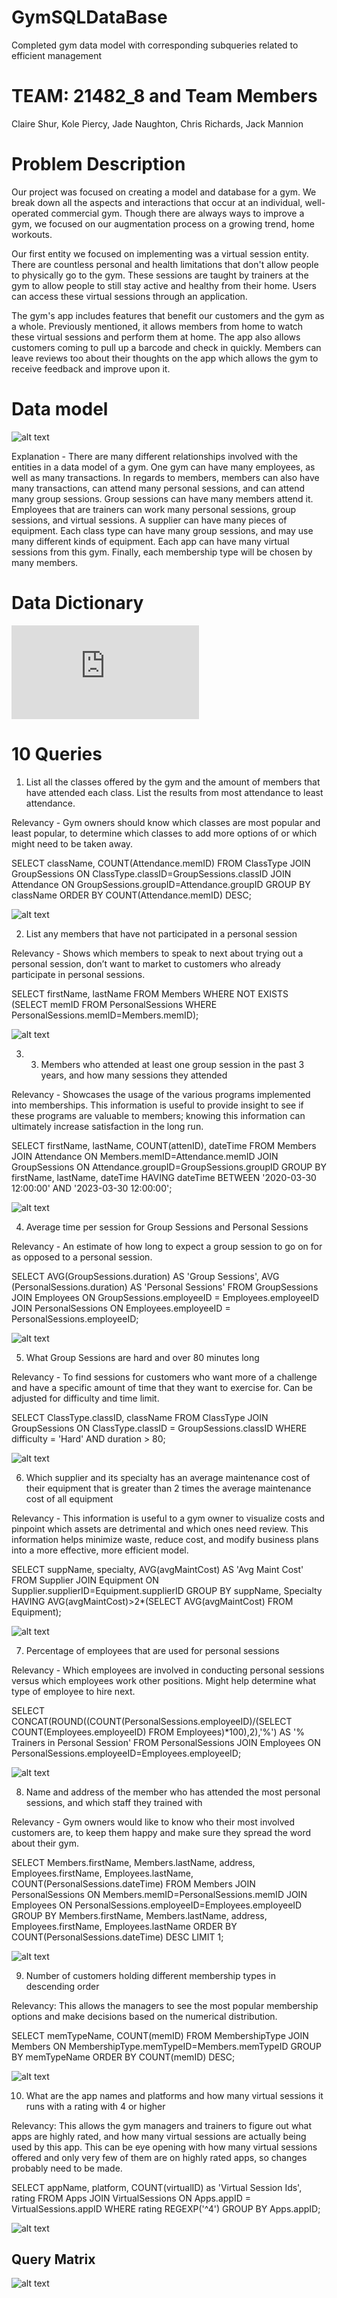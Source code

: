 # GymSQLDataBase
Completed gym data model with corresponding subqueries related to efficient management


# TEAM: 21482_8 and Team Members

Claire Shur, Kole Piercy, Jade Naughton, Chris Richards, Jack Mannion

# Problem Description

Our project was focused on creating a model and database for a gym. We break down all the aspects and interactions that occur at an individual, well-operated commercial gym. Though there are always ways to improve a gym, we focused on our augmentation process on a growing trend, home workouts.

Our first entity we focused on implementing was a virtual session entity. There are countless personal and health limitations that don't allow people to physically go to the gym. These sessions are taught by trainers at the gym to allow people to still stay active and healthy from their home. Users can access these virtual sessions through an application. 

The gym's app includes features that benefit our customers and the gym as a whole. Previously mentioned, it allows members from home to watch these virtual sessions and perform them at home. The app also allows customers coming to pull up a barcode and check in quickly. Members can leave reviews too about their thoughts on the app which allows the gym to receive feedback and improve upon it.


# Data model

![alt text](https://github.com/JackMannion01/GymSQLDataBase/blob/main/Gym%20Data%20Model.png)

Explanation - There are many different relationships involved with the entities in a data model of a gym. One gym can have many employees, as well as many transactions. In regards to members, members can also have many transactions, can attend many personal sessions, and can attend many group sessions. Group sessions can have many members attend it. Employees that are trainers can work many personal sessions, group sessions, and virtual sessions. A supplier can have many pieces of equipment. Each class type can have many group sessions, and may use many different kinds of equipment. Each app can have many virtual sessions from this gym. Finally, each membership type will be chosen by many members. 

# Data Dictionary 

![alt text](https://github.com/JackMannion01/GymSQLDataBase/blob/main/data%20dictionary.pdf)

# 10 Queries

1. List all the classes offered by the gym and the amount of members that have attended each class. List the results from most attendance to least attendance. 

Relevancy - Gym owners should know which classes are most popular and least popular, to determine which classes to add more options of or which might need to be taken away.

SELECT className, COUNT(Attendance.memID)
FROM ClassType
JOIN GroupSessions ON ClassType.classID=GroupSessions.classID
JOIN Attendance ON GroupSessions.groupID=Attendance.groupID
GROUP BY className
ORDER BY COUNT(Attendance.memID) DESC;

![alt text](https://github.com/JackMannion01/GymSQLDataBase/blob/main/Query%20Response/1.png)

2. List any members that have not participated in a personal session 

Relevancy - Shows which members to speak to next about trying out a personal session, don’t want to market to customers who already participate in personal sessions.

SELECT firstName, lastName
FROM Members
WHERE NOT EXISTS (SELECT memID FROM PersonalSessions WHERE PersonalSessions.memID=Members.memID);

![alt text](https://github.com/JackMannion01/GymSQLDataBase/blob/main/Query%20Response/2.png)

3. 3. Members who attended at least one group session in the past 3 years, and how many sessions they attended

Relevancy -  Showcases the usage of the various programs implemented into memberships. This information is useful to provide insight to see if these programs are valuable to members; knowing this information can ultimately increase satisfaction in the long run.

SELECT firstName, lastName, COUNT(attenID), dateTime
FROM Members
JOIN Attendance ON Members.memID=Attendance.memID
JOIN GroupSessions ON Attendance.groupID=GroupSessions.groupID
GROUP BY firstName, lastName, dateTime
HAVING dateTime BETWEEN '2020-03-30 12:00:00' AND '2023-03-30 12:00:00';

![alt text](https://github.com/JackMannion01/GymSQLDataBase/blob/main/Query%20Response/3.png)

4. Average time per session for Group Sessions and Personal Sessions

Relevancy - An estimate of how long to expect a group session to go on for as opposed to a personal session.

SELECT AVG(GroupSessions.duration) AS 'Group Sessions', AVG (PersonalSessions.duration) AS 'Personal Sessions'
FROM GroupSessions
JOIN Employees ON GroupSessions.employeeID = Employees.employeeID
JOIN PersonalSessions ON Employees.employeeID = PersonalSessions.employeeID;

![alt text](https://github.com/JackMannion01/GymSQLDataBase/blob/main/Query%20Response/4.png)

5. What Group Sessions are hard and over 80 minutes long

Relevancy - To find sessions for customers who want more of a challenge and have a specific amount of time that they want to exercise for. Can be adjusted for difficulty and time limit.

SELECT ClassType.classID, className
FROM ClassType
JOIN GroupSessions ON ClassType.classID = GroupSessions.classID
WHERE difficulty = 'Hard' AND duration > 80;

![alt text](https://github.com/JackMannion01/GymSQLDataBase/blob/main/Query%20Response/5.png)

6. Which supplier and its specialty has an average maintenance cost of their equipment that is greater than 2 times the average maintenance cost of all equipment

Relevancy - This information is useful to a gym owner to visualize costs and pinpoint which assets are detrimental and which ones need review. This information helps minimize waste, reduce cost, and modify business plans into a more effective, more efficient model. 

SELECT suppName, specialty, AVG(avgMaintCost) AS 'Avg Maint Cost'
FROM Supplier
JOIN Equipment ON Supplier.supplierID=Equipment.supplierID
GROUP BY suppName, Specialty
HAVING AVG(avgMaintCost)>2*(SELECT AVG(avgMaintCost) FROM Equipment);

![alt text](https://github.com/JackMannion01/GymSQLDataBase/blob/main/Query%20Response/6.png)

7. Percentage of employees that are used for personal sessions

Relevancy - Which employees are involved in conducting personal sessions versus which employees work other positions. Might help determine what type of employee to hire next.

SELECT CONCAT(ROUND((COUNT(PersonalSessions.employeeID)/(SELECT COUNT(Employees.employeeID) FROM Employees)*100),2),'%') AS '% Trainers in Personal Session'
FROM PersonalSessions
JOIN Employees ON PersonalSessions.employeeID=Employees.employeeID;

![alt text](https://github.com/JackMannion01/GymSQLDataBase/blob/main/Query%20Response/7.png)

8. Name and address of the member who has attended the most personal sessions, and which staff they trained with 

Relevancy - Gym owners would like to know who their most involved customers are, to keep them happy and make sure they spread the word about their gym.

SELECT Members.firstName, Members.lastName, address, Employees.firstName, Employees.lastName, COUNT(PersonalSessions.dateTime)
FROM Members
JOIN PersonalSessions ON Members.memID=PersonalSessions.memID
JOIN Employees ON PersonalSessions.employeeID=Employees.employeeID
GROUP BY Members.firstName, Members.lastName, address, Employees.firstName, Employees.lastName
ORDER BY COUNT(PersonalSessions.dateTime) DESC
LIMIT 1;

![alt text](https://github.com/JackMannion01/GymSQLDataBase/blob/main/Query%20Response/8.png)

9. Number of customers holding different membership types in descending order

Relevancy: This allows the managers to see the most popular membership options and make decisions based on the numerical distribution.

SELECT memTypeName, COUNT(memID)
FROM MembershipType
JOIN Members ON MembershipType.memTypeID=Members.memTypeID
GROUP BY memTypeName
ORDER BY COUNT(memID) DESC;

![alt text](https://github.com/JackMannion01/GymSQLDataBase/blob/main/Query%20Response/9.png)

10. What are the app names and platforms and how many virtual sessions it runs with a rating with 4 or higher

Relevancy: This allows the gym managers and trainers to figure out what apps are highly rated, and how many virtual sessions are actually being used by this app. This can be eye opening with how many virtual sessions offered and only very few of them are on highly rated apps, so changes probably need to be made.

SELECT appName, platform, COUNT(virtualID) as 'Virtual Session Ids', rating
FROM Apps
JOIN VirtualSessions ON Apps.appID = VirtualSessions.appID
WHERE rating REGEXP('^4')
GROUP BY Apps.appID;

![alt text](https://github.com/JackMannion01/GymSQLDataBase/blob/main/Query%20Response/10.png)

## Query Matrix 

![alt text](https://github.com/JackMannion01/GymSQLDataBase/blob/main/QueryMatrix.PNG)







